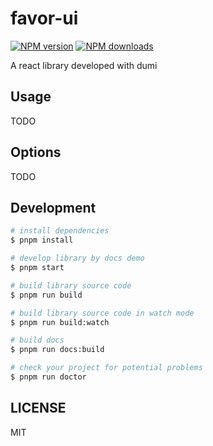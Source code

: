 # favor-ui

[![NPM version](https://img.shields.io/npm/v/favor-ui.svg?style=flat)](https://npmjs.org/package/favor-ui)
[![NPM downloads](http://img.shields.io/npm/dm/favor-ui.svg?style=flat)](https://npmjs.org/package/favor-ui)

A react library developed with dumi

## Usage

TODO

## Options

TODO

## Development

```bash
# install dependencies
$ pnpm install

# develop library by docs demo
$ pnpm start

# build library source code
$ pnpm run build

# build library source code in watch mode
$ pnpm run build:watch

# build docs
$ pnpm run docs:build

# check your project for potential problems
$ pnpm run doctor
```

## LICENSE

MIT
